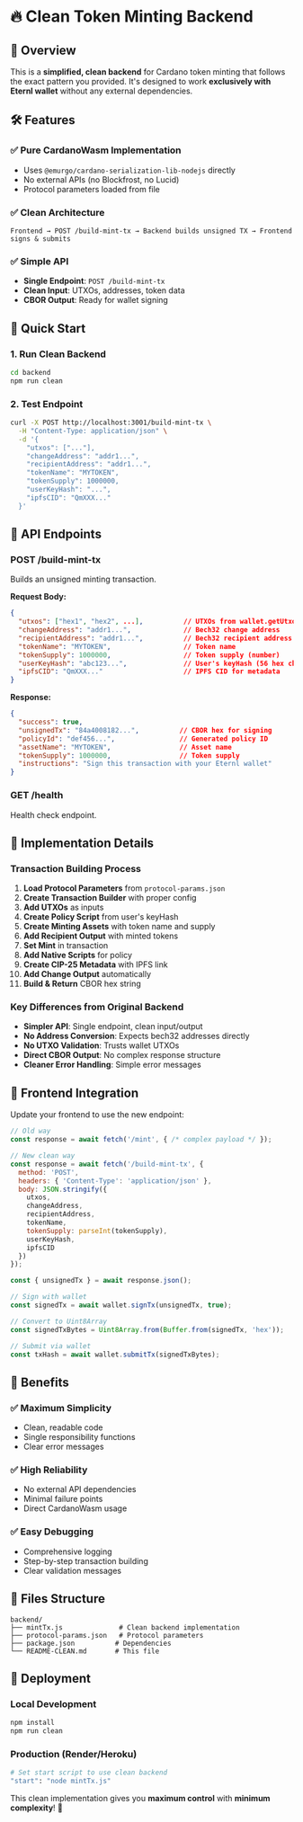 # 🔥 Clean Token Minting Backend

## 🎯 Overview
This is a **simplified, clean backend** for Cardano token minting that follows the exact pattern you provided. It's designed to work **exclusively with Eternl wallet** without any external dependencies.

## 🛠️ Features

### ✅ Pure CardanoWasm Implementation
- Uses `@emurgo/cardano-serialization-lib-nodejs` directly
- No external APIs (no Blockfrost, no Lucid)
- Protocol parameters loaded from file

### ✅ Clean Architecture
```
Frontend → POST /build-mint-tx → Backend builds unsigned TX → Frontend signs & submits
```

### ✅ Simple API
- **Single Endpoint**: `POST /build-mint-tx`
- **Clean Input**: UTXOs, addresses, token data
- **CBOR Output**: Ready for wallet signing

## 🚀 Quick Start

### 1. Run Clean Backend
```bash
cd backend
npm run clean
```

### 2. Test Endpoint
```bash
curl -X POST http://localhost:3001/build-mint-tx \
  -H "Content-Type: application/json" \
  -d '{
    "utxos": ["..."],
    "changeAddress": "addr1...",
    "recipientAddress": "addr1...",
    "tokenName": "MYTOKEN",
    "tokenSupply": 1000000,
    "userKeyHash": "...",
    "ipfsCID": "QmXXX..."
  }'
```

## 📡 API Endpoints

### POST /build-mint-tx
Builds an unsigned minting transaction.

**Request Body:**
```json
{
  "utxos": ["hex1", "hex2", ...],          // UTXOs from wallet.getUtxos()
  "changeAddress": "addr1...",             // Bech32 change address
  "recipientAddress": "addr1...",          // Bech32 recipient address
  "tokenName": "MYTOKEN",                  // Token name
  "tokenSupply": 1000000,                  // Token supply (number)
  "userKeyHash": "abc123...",              // User's keyHash (56 hex chars)
  "ipfsCID": "QmXXX..."                    // IPFS CID for metadata
}
```

**Response:**
```json
{
  "success": true,
  "unsignedTx": "84a4008182...",          // CBOR hex for signing
  "policyId": "def456...",                // Generated policy ID
  "assetName": "MYTOKEN",                 // Asset name
  "tokenSupply": 1000000,                 // Token supply
  "instructions": "Sign this transaction with your Eternl wallet"
}
```

### GET /health
Health check endpoint.

## 🔧 Implementation Details

### Transaction Building Process
1. **Load Protocol Parameters** from `protocol-params.json`
2. **Create Transaction Builder** with proper config
3. **Add UTXOs** as inputs
4. **Create Policy Script** from user's keyHash
5. **Create Minting Assets** with token name and supply
6. **Add Recipient Output** with minted tokens
7. **Set Mint** in transaction
8. **Add Native Scripts** for policy
9. **Create CIP-25 Metadata** with IPFS link
10. **Add Change Output** automatically
11. **Build & Return** CBOR hex string

### Key Differences from Original Backend
- **Simpler API**: Single endpoint, clean input/output
- **No Address Conversion**: Expects bech32 addresses directly
- **No UTXO Validation**: Trusts wallet UTXOs
- **Direct CBOR Output**: No complex response structure
- **Cleaner Error Handling**: Simple error messages

## 🔄 Frontend Integration

Update your frontend to use the new endpoint:

```javascript
// Old way
const response = await fetch('/mint', { /* complex payload */ });

// New clean way
const response = await fetch('/build-mint-tx', {
  method: 'POST',
  headers: { 'Content-Type': 'application/json' },
  body: JSON.stringify({
    utxos,
    changeAddress,
    recipientAddress,
    tokenName,
    tokenSupply: parseInt(tokenSupply),
    userKeyHash,
    ipfsCID
  })
});

const { unsignedTx } = await response.json();

// Sign with wallet
const signedTx = await wallet.signTx(unsignedTx, true);

// Convert to Uint8Array
const signedTxBytes = Uint8Array.from(Buffer.from(signedTx, 'hex'));

// Submit via wallet
const txHash = await wallet.submitTx(signedTxBytes);
```

## 🎯 Benefits

### ✅ Maximum Simplicity
- Clean, readable code
- Single responsibility functions
- Clear error messages

### ✅ High Reliability
- No external API dependencies
- Minimal failure points
- Direct CardanoWasm usage

### ✅ Easy Debugging
- Comprehensive logging
- Step-by-step transaction building
- Clear validation messages

## 🔧 Files Structure

```
backend/
├── mintTx.js              # Clean backend implementation
├── protocol-params.json   # Protocol parameters
├── package.json          # Dependencies
└── README-CLEAN.md       # This file
```

## 🚀 Deployment

### Local Development
```bash
npm install
npm run clean
```

### Production (Render/Heroku)
```bash
# Set start script to use clean backend
"start": "node mintTx.js"
```

This clean implementation gives you **maximum control** with **minimum complexity**! 🎯 